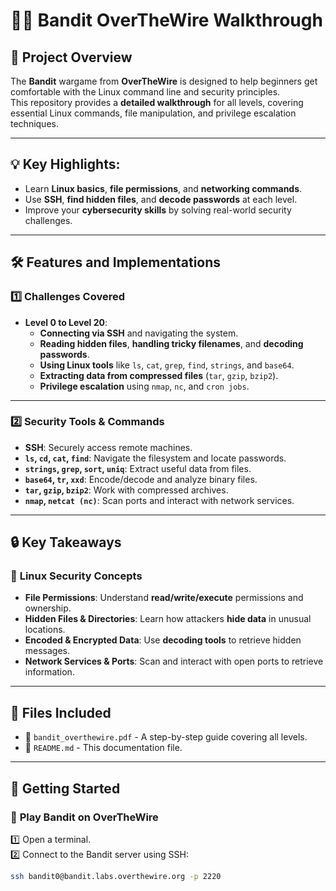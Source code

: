 # 🏴‍☠️ Bandit OverTheWire Walkthrough

## 📖 Project Overview

The **Bandit** wargame from **OverTheWire** is designed to help beginners get comfortable with the Linux command line and security principles.  
This repository provides a **detailed walkthrough** for all levels, covering essential Linux commands, file manipulation, and privilege escalation techniques.

---

## 💡 Key Highlights:
- Learn **Linux basics**, **file permissions**, and **networking commands**.
- Use **SSH**, **find hidden files**, and **decode passwords** at each level.
- Improve your **cybersecurity skills** by solving real-world security challenges.

---

## 🛠️ Features and Implementations

### 1️⃣ **Challenges Covered**
- **Level 0 to Level 20**:  
  - **Connecting via SSH** and navigating the system.  
  - **Reading hidden files**, **handling tricky filenames**, and **decoding passwords**.  
  - **Using Linux tools** like `ls`, `cat`, `grep`, `find`, `strings`, and `base64`.  
  - **Extracting data from compressed files** (`tar`, `gzip`, `bzip2`).  
  - **Privilege escalation** using `nmap`, `nc`, and `cron jobs`.

---

### 2️⃣ **Security Tools & Commands**
- **SSH**: Securely access remote machines.
- **`ls`, `cd`, `cat`, `find`**: Navigate the filesystem and locate passwords.
- **`strings`, `grep`, `sort`, `uniq`**: Extract useful data from files.
- **`base64`, `tr`, `xxd`**: Encode/decode and analyze binary files.
- **`tar`, `gzip`, `bzip2`**: Work with compressed archives.
- **`nmap`, `netcat (nc)`**: Scan ports and interact with network services.

---

## 🔒 Key Takeaways

### 🔹 **Linux Security Concepts**
- **File Permissions**: Understand **read/write/execute** permissions and ownership.
- **Hidden Files & Directories**: Learn how attackers **hide data** in unusual locations.
- **Encoded & Encrypted Data**: Use **decoding tools** to retrieve hidden messages.
- **Network Services & Ports**: Scan and interact with open ports to retrieve information.

---

## 📂 Files Included
- 📄 `bandit_overthewire.pdf` - A step-by-step guide covering all levels.
- 📜 `README.md` - This documentation file.

---

## 🚀 Getting Started  

### 🔗 **Play Bandit on OverTheWire**
1️⃣ Open a terminal.  
2️⃣ Connect to the Bandit server using SSH:  
   ```sh
   ssh bandit0@bandit.labs.overthewire.org -p 2220
